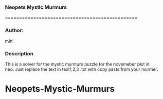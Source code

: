 ###  Neopets Mystic Murmurs
===============================================

### Author:
mini

### Description
This is a solver for the mystic murmurs puzzle for the novemeber plot in neo. Just replace the text in text1,2,3 .txt with copy pasts from your murmer. 
# Neopets-Mystic-Murmurs
